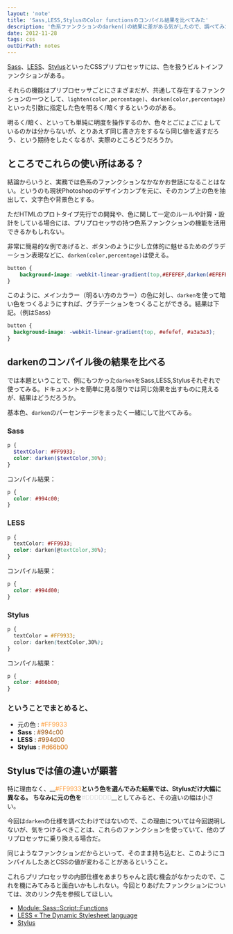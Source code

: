 ```yaml
---
layout: 'note'
title: 'Sass,LESS,StylusのColor functionsのコンパイル結果を比べてみた'
description: '色系ファンクションのdarken()の結果に差がある気がしたので、調べてみた。'
date: 2012-11-28
tags: css
outDirPath: notes
---
```

[Sass](http://sass-lang.com/)、[LESS](http://lesscss.org/)、[Stylus](http://learnboost.github.com/stylus/)といったCSSプリプロセッサには、色を扱うビルトインファンクションがある。	

それらの機能はプリプロセッサごとにさまざまだが、共通して存在するファンクションの一つとして、`lighten(color,percentage)`、`darken(color,percentage)`といった引数に指定した色を明るく/暗くするというのがある。

明るく/暗く、といっても単純に明度を操作するのか、色々とごにょごにょしているのかは分からないが、とりあえず同じ書き方をするなら同じ値を返すだろう、という期待をしたくなるが、実際のところどうだろうか。

## ところでこれらの使い所はある？

結論からいうと、実務では色系のファンクションなかなかお世話になることはない。というのも現状Photoshopのデザインカンプを元に、そのカンプ上の色を抽出して、文字色や背景色とする。

ただHTMLのプロトタイプ先行での開発や、色に関して一定のルールや計算・設計をしている場合には、プリプロセッサの持つ色系ファンクションの機能を活用できるかもしれない。

非常に簡易的な例であげると、ボタンのように少し立体的に魅せるためのグラデーション表現などに、`darken(color,percentage)`は使える。

```scss
button {
	background-image: -webkit-linear-gradient(top,#EFEFEF,darken(#EFEFEF,30%));
}
```

このように、メインカラー（明るい方のカラー）の色に対し、`darken`を使って暗い色をつくるようにすれば、グラデーションをつくることができる。結果は下記。（例はSass）

```scss
button {
  background-image: -webkit-linear-gradient(top, #efefef, #a3a3a3);
}
```

## darkenのコンパイル後の結果を比べる

では本題ということで、例にもつかった`darken`をSass,LESS,Stylusそれぞれで使ってみる。ドキュメントを簡単に見る限りでは同じ効果を出すものに見えるが、結果はどうだろうか。

基本色、`darken`のパーセンテージをまったく一緒にして比べてみる。

### Sass

```scss
p {
  $textColor: #FF9933;
  color: darken($textColor,30%);
}
```

コンパイル結果：

```css
p {
  color: #994c00;
}
```

### LESS

```css
p {
  textColor: #FF9933;
  color: darken(@textColor,30%);
}
```

コンパイル結果：

```css
p {
  color: #994d00;
}
```

### Stylus

```css
p {
  textColor = #FF9933;
  color: darken(textColor,30%);
}
```

コンパイル結果：

```css
p {
  color: #d66b00;
}
```

### ということでまとめると、

- 元の色 : <span style="color:#FF9933">#FF9933</span>
- __Sass__ : <span style="color:#994c00">#994c00</span>
- __LESS__ : <span style="color:#994d00">#994d00</span>
- __Stylus__ : <span style="color:#d66b00">#d66b00</span>

## Stylusでは値の違いが顕著

特に理由なく、__<span style="color:#FF9933">#FF9933</span>__という色を選んでみた結果では、Stylusだけ大幅に異なる。
ちなみに元の色を__<span style="color:#DDDDDD">#DDDDDD</span>__としてみると、その違いの幅は小さい。

今回は`darken`の仕様を調べたわけではないので、この理由については今回説明しないが、気をつけるべきことは、これらのファンクションを使っていて、他のプリプロセッサに乗り換える場合だ。

同じようなファンクションだからといって、そのまま持ち込むと、このようにコンパイルしたあとCSSの値が変わることがあるということ。

これらプリプロセッサの内部仕様をあまりちゃんと読む機会がなかったので、これを機にみてみると面白いかもしれない。今回とりあげたファンクションについては、次のリンク先を参照してほしい。

- [Module: Sass::Script::Functions](http://sass-lang.com/docs/yardoc/Sass/Script/Functions.html#darken-instance_method)
- [LESS « The Dynamic Stylesheet language](http://lesscss.org/#-color-functions)
- [Stylus](http://learnboost.github.com/stylus/docs/bifs.html)

